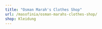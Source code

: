 ```yaml
---
title: "Osman Marah's Clothes Shop"
url: /masofinia/osman-marahs-clothes-shop/
shop: Kleidung
---
```

